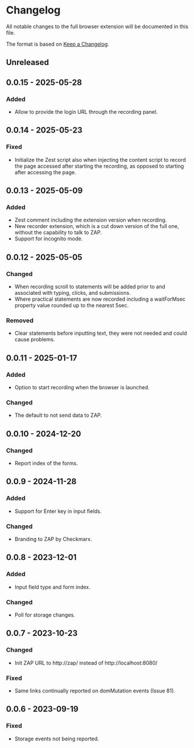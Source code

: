 # Changelog
All notable changes to the full browser extension will be documented in this file.

The format is based on [Keep a Changelog](https://keepachangelog.com/en/1.0.0/).

## Unreleased

## 0.0.15 - 2025-05-28

### Added
- Allow to provide the login URL through the recording panel.

## 0.0.14 - 2025-05-23

### Fixed
- Initialize the Zest script also when injecting the content script to record the page accessed after starting the recording, as opposed to starting after accessing the page.

## 0.0.13 - 2025-05-09

### Added
- Zest comment including the extension version when recording.
- New recorder extension, which is a cut down version of the full one, without the capability to talk to ZAP.
- Support for incognito mode.

## 0.0.12 - 2025-05-05

### Changed
- When recording scroll to statements will be added prior to and associated with typing, clicks, and submissions.
- Where practical statements are now recorded including a waitForMsec property value rounded up to the nearest 5sec.

### Removed
- Clear statements before inputting text, they were not needed and could cause problems.

## 0.0.11 - 2025-01-17

### Added
- Option to start recording when the browser is launched.

### Changed
- The default to not send data to ZAP.

## 0.0.10 - 2024-12-20

### Changed
- Report index of the forms.

## 0.0.9 - 2024-11-28

### Added
- Support for Enter key in input fields.

### Changed
- Branding to ZAP by Checkmarx.

## 0.0.8 - 2023-12-01

### Added
- Input field type and form index.

### Changed
- Poll for storage changes.

## 0.0.7 - 2023-10-23

### Changed
- Init ZAP URL to http://zap/ instead of http://localhost:8080/

### Fixed
- Same links continually reported on domMutation events (Issue 81).

## 0.0.6 - 2023-09-19

### Fixed
- Storage events not being reported.
